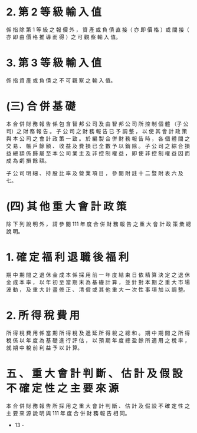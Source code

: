 # 2. 第 2 等 級 輸 入 值

係 指 除 第 1 等 級 之 報 價 外 ， 資 產 或 負 債 直 接（ 亦 即 價 格 ）或 間 接（ 亦 即 由 價 格 推 導 而 得 ）之 可 觀 察 輸 入 值。

# 3. 第 3 等 級 輸 入 值

係 指 資 產 或 負 債 之 不 可 觀 察 之 輸 入 值。

# (三) 合 併 基 礎

本 合 併 財 務 報 告 係 包 含 智 邦 公 司 及 由 智 邦 公 司 所 控 制 個 體 （子 公 司）之 財 務 報 告 。 子 公 司 之 財 務 報 告 已 予 調 整 ， 以 使 其 會 計 政 策 與 本 公 司 之 會 計 政 策 一 致 。 於 編 製 合 併 財 務 報 告 時 ， 各 個 體 間 之 交 易 、 帳 戶 餘 額 、 收 益 及 費 損 已 全 數 予 以 銷 除 。 子 公 司 之 綜 合 損 益 總 額 係 歸 屬 至 本 公 司 業 主 及 非 控 制 權 益 ， 即 使 非 控 制 權 益 因 而 成 為 虧 損 餘 額。

子 公 司 明 細 、 持 股 比 率 及 營 業 項 目 ， 參 閱 附 註 十 二 暨 附 表 六 及 七。

# (四) 其 他 重 大 會 計 政 策

除 下 列 說 明 外 ， 請 參 閱 111 年 度 合 併 財 務 報 告 之 重 大 會 計 政 策 彙 總 說 明。

# 1. 確 定 福 利 退 職 後 福 利

期 中 期 間 之 退 休 金 成 本 係 採 用 前 一 年 度 結 束 日 依 精 算 決 定 之 退 休 金 成 本 率 ， 以 年 初 至 當 期 末 為 基 礎 計 算 ， 並 針 對 本 期 之 重 大 市 場 波 動 ， 及 重 大 計 畫 修 正 、 清 償 或 其 他 重 大 一 次 性 事 項 加 以 調 整。

# 2. 所 得 稅 費 用

所 得 稅 費 用 係 當 期 所 得 稅 及 遞 延 所 得 稅 之 總 和 。 期 中 期 間 之 所 得 稅 係 以 年 度 為 基 礎 進 行 評 估 ， 以 預 期 年 度 總 盈 餘 所 適 用 之 稅 率 ， 就 期 中 稅 前 利 益 予 以 計 算。

# 五 、 重 大 會 計 判 斷 、 估 計 及 假 設 不 確 定 性 之 主 要 來 源

本 合 併 財 務 報 告 所 採 用 之 重 大 會 計 判 斷 、 估 計 及 假 設 不 確 定 性 之 主 要 來 源 說 明 與 111 年 度 合 併 財 務 報 告 相 同。

- 13 -